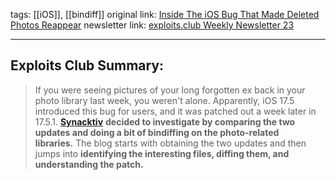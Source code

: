 tags: [[iOS]], [[bindiff]]
original link:  [Inside The iOS Bug That Made Deleted Photos Reappear](https://www.synacktiv.com/publications/inside-the-ios-bug-that-made-deleted-photos-reappear?ref=blog.exploits.club)
newsletter link: [exploits.club Weekly Newsletter 23](https://blog.exploits.club/exploits-club-weekly-newsletter-23/)

---
## Exploits Club Summary:
> If you were seeing pictures of your long forgotten ex back in your photo library last week, you weren't alone. Apparently, iOS 17.5 introduced this bug for users, and it was patched out a week later in 17.5.1. [**Synacktiv**](https://www.synacktiv.com/en?ref=blog.exploits.club) **decided to investigate by comparing the two updates and doing a bit of bindiffing on the photo-related libraries.** The blog starts with obtaining the two updates and then jumps into **identifying the interesting files, diffing them, and understanding the patch.** 